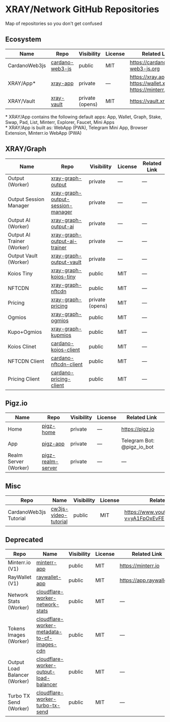 # XRAY/Network GitHub Repositories
Map of repositories so you don't get confused


## Ecosystem

| Name | Repo | Visibility | License | Related Link |
| --- | --- | --- | --- | --- |
| CardanoWeb3js | [cardano-web3-js](https://github.com/xray-network/cardano-web3-js) | public | MIT | https://cardano-web3-js.org |
| XRAY/App* | [xray-app](https://github.com/xray-network/xray-app) | private | — | https://xray.app, https://wallet.xray.app, https://minterr.io | 
| XRAY/Vault | [xray-vault](https://github.com/xray-network/xray-vault) | private (opens) | MIT | https://vault.xray.app | 

\* XRAY/App contains the following default apps: App, Wallet, Graph, Stake, Swap, Pad, List, Minterr, Explorer, Faucet, Mini Apps<br />
\* XRAY/App is built as: WebApp (PWA), Telegram Mini App, Browser Extension, Minterr.io WebApp (PWA)

## XRAY/Graph
| Name | Repo | Visibility | License | Related Link |
| --- | --- | --- | --- | --- |
| Output (Worker) | [xray-graph-output](https://github.com/xray-network/xray-graph-output) | private | — | — |
| Output Session Manager | [xray-graph-output-session-manager](https://github.com/xray-network/xray-graph-output-session-manager) | private | — | — |
| Output AI (Worker) | [xray-graph-output-ai](https://github.com/xray-network/xray-graph-output-ai) | private | — | — |
| Output AI Trainer (Worker) | [xray-graph-output-ai-trainer](https://github.com/xray-network/xray-graph-output-ai) | private | — | — |
| Output Vault (Worker) | [xray-graph-output-vault](https://github.com/xray-network/xray-graph-output-vault) | private | — | — |
| Koios Tiny | [xray-graph-koios-tiny](https://github.com/xray-network/xray-graph-koios-tiny) | public | MIT | — |
| NFTCDN | [xray-graph-nftcdn](https://github.com/xray-network/xray-graph-nftcdn) | public | MIT | — |
| Pricing | [xray-graph-pricing](https://github.com/xray-network/xray-graph-pricing) | private (opens) | MIT | — |
| Ogmios | [xray-graph-ogmios](https://github.com/xray-network/xray-graph-ogmios) | public | MIT | — | 
| Kupo+Ogmios | [xray-graph-kupmios](https://github.com/xray-network/xray-graph-kupmios) | public | MIT | — | 
| Koios Clinet | [cardano-koios-client](https://github.com/xray-network/cardano-koios-client) | public | MIT | — |
| NFTCDN Client | [cardano-nftcdn-client](https://github.com/xray-network/cardano-nftcdn-client) | public | MIT | — | 
| Pricing Client | [cardano-pricing-client](https://github.com/xray-network/cardano-pricing-client) | public | MIT | — | 

## Pigz.io
| Name | Repo | Visibility | License | Related Link |
| --- | --- | --- | --- | --- |
| Home | [pigz-home](https://github.com/xray-network/pigz-home) | private | — | https://pigz.io |
| App | [pigz-app](https://github.com/xray-network/pigz-app) | private | — | Telegram Bot: @pigz_io_bot |
| Realm Server (Worker) | [pigz-realm-server](https://github.com/xray-network/pigz-realm-server) | private | — | — |

## Misc

| Repo | Name  | Visibility | License | Related Link |
| --- | --- | --- | --- | --- |
| CardanoWeb3js Tutorial | [cw3js-video-tutorial](https://github.com/xray-network/cw3js-video-tutorial) | public | MIT | https://www.youtube.com/watch?v=yA1FpOxEvFE |


## Deprecated
| Repo | Name  | Visibility | License | Related Link |
| --- | --- | --- | --- | --- |
| Minterr.io (V1) | [minterr-app](https://github.com/xray-network/minterr-app) | public | MIT | https://minterr.io |
| RayWallet (V1) | [raywallet-app](https://github.com/xray-network/raywallet-app) | public | MIT | https://app.raywallet.io |
| Network Stats (Worker) | [cloudflare-worker-network-stats](https://github.com/xray-network/cloudflare-worker-network-stats) | public | MIT | — |
| Tokens Images (Worker) | [cloudflare-worker-metadata-to-cf-images-cdn](https://github.com/xray-network/cloudflare-worker-metadata-to-cf-images-cdn) | public | MIT | — |
| Output Load Balancer (Worker) | [cloudflare-worker-output-load-balancer](https://github.com/xray-network/cloudflare-worker-output-load-balancer) | public | MIT | — |
| Turbo TX Send (Worker) | [cloudflare-worker-turbo-tx-send](https://github.com/xray-network/cloudflare-worker-turbo-tx-send) | public | MIT | — |
